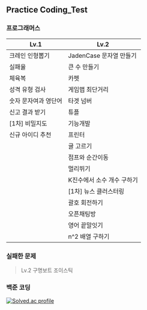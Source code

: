 ## Practice Coding_Test
  
### 프로그래머스

| **Lv.1**             | **Lv.2**                   |
| -------------------- | -------------------------- |
| 크레인 인형뽑기      | JadenCase 문자열 만들기    |
| 실패율               | 큰 수 만들기               |
| 체육복               | 카펫                       |
| 성격 유형 검사       | 게임맵 최단거리            |
| 숫자 문자여과 영단어 | 타겟 넘버                  |
| 신고 결과 받기       | 튜플                       |
| [1차] 비밀지도       | 기능개발                   |
| 신규 아이디 추천     | 프린터                     |
|                      | 귤 고르기                  |
|                      | 점프와 순간이동            |
|                      | 멀리뛰기                   |
|                      | K진수에서 소수 개수 구하기 |
|                      | [1차] 뉴스 클러스터링      |
|                      | 괄호 회전하기              |
|                      | 오픈채팅방                 |
|                      | 영어 끝말잇기              |
|                      | n^2 배열 구하기            |


### 실패한 문제

> Lv.2 구명보트 조이스틱

  
### 백준 코딩

[![Solved.ac
profile](http://mazassumnida.wtf/api/v2/generate_badge?boj=eodrmfdl1004)](https://solved.ac/eodrmfdl1004)
